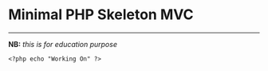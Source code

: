 # Minimal PHP Skeleton MVC
***
**NB:** *this is for education purpose* 

`<?php echo "Working On" ?>`